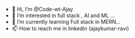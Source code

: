 - 👋 Hi, I’m @Code-wt-Ajay
- 👀 I’m interested in full stack , AI and ML ...
- 🌱 I’m currently learning Full stack in MERN...
- 📫 How to reach me in linkedin (ajaykumar-ravi) 

<!---
Code-wt-Ajay/Code-wt-Ajay is a ✨ special ✨ repository because its `README.md` (this file) appears on your GitHub profile.
You can click the Preview link to take a look at your changes.
--->
